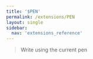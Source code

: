 ```yaml
---
title: '$PEN'
permalink: /extensions/PEN
layout: single
sidebar:
  nav: 'extensions_reference'
---
```





> Write using the current pen







